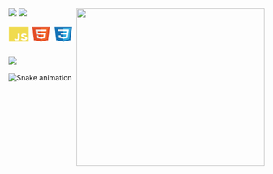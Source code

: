 
<img  align="right" src="https://i.imgur.com/sxk77e6.gif" height='310px' width='370px'>
<img  height="180em" src="https://github-readme-stats.vercel.app/api?username=sandrivitorino&show_icons=true&border_color=00000000&theme=midnight-purple&text_color=CFB53&icon_color=4b0076&bg_color=00000000&include_all_commits=true&count_private=true"/>
<img  height="150em"  src="https://github-readme-stats.vercel.app/api/top-langs?username=sandrivitorino&hide_border=true&layout=compact&text_color=592693&theme=midnight-purple&bg_color=00000000">
  
  
  <div style="display: inline_block"><br>
  <img align="center" alt="Sandri-Js" height="30" width="40" src="https://raw.githubusercontent.com/devicons/devicon/master/icons/javascript/javascript-plain.svg">
  <img align="center" alt="Sandri-HTML" height="30" width="40" src="https://raw.githubusercontent.com/devicons/devicon/master/icons/html5/html5-original.svg">
  <img align="center" alt="Sandri-CSS" height="30" width="40" src="https://raw.githubusercontent.com/devicons/devicon/master/icons/css3/css3-original.svg"
</div>
  
  ##
  
 <div>
  <a href="https://www.linkedin.com/in/sandrine-vitorino-a74014205/" target="_blank"><img src="https://img.shields.io/badge/-LinkedIn-%230077B5?style=for-the-badge&logo=linkedin&logoColor=white" target="_blank"></a>   
   
![Snake animation](https://github.com/sandrivitorino/sandrivitorino/blob/output/github-contribution-grid-snake.svg)
   
</div>
